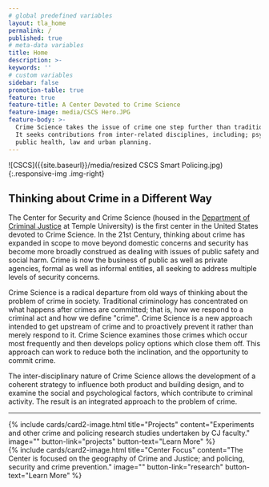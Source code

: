 ```yaml
---
# global predefined variables
layout: tla_home
permalink: /
published: true
# meta-data variables
title: Home
description: >-
keywords: ''
# custom variables
sidebar: false
promotion-table: true
feature: true
feature-title: A Center Devoted to Crime Science
feature-image: media/CSCS Hero.JPG
feature-body: >-
  Crime Science takes the issue of crime one step further than traditional criminology.
  It seeks contributions from inter-related disciplines, including; psychology, geography,
  public health, law and urban planning.
---
```

![CSCS]({{site.baseurl}}/media/resized CSCS Smart Policing.jpg){:.responsive-img .img-right}
## Thinking about Crime in a Different Way
The Center for Security and Crime Science (housed in the [Department of Criminal Justice](https://www.cla.temple.edu/criminal-justice/) at Temple University) is the first center in the United States devoted to Crime Science. In the 21st Century, thinking about crime has expanded in scope to move beyond domestic concerns and security has become more broadly construed as dealing with issues of public safety and social harm. Crime is now the business of public as well as private agencies, formal as well as informal entities, all seeking to address multiple levels of security concerns.

Crime Science is a radical departure from old ways of thinking about the problem of crime in society. Traditional criminology has concentrated on what happens after crimes are committed; that is, how we respond to a criminal act and how we define "crime". Crime Science is a new approach intended to get upstream of crime and to proactively prevent it rather than merely respond to it. Crime Science examines those crimes which occur most frequently and then develops policy options which close them off. This approach can work to reduce both the inclination, and the opportunity to commit crime.

The inter-disciplinary nature of Crime Science allows the development of a coherent strategy to influence both product and building design, and to examine the social and psychological factors, which contribute to criminal activity. The result is an integrated approach to the problem of crime.

___

<div class="row row-wide">
  <div class="col m12 l4">{% include cards/card2-image.html
    title="Projects"
    content="Experiments and other crime and policing research studies undertaken by CJ faculty."
    image=""
    button-link="projects"
    button-text="Learn More" %}
  </div>
  <div class="row row-wide">
    <div class="col m12 l4">{% include cards/card2-image.html
      title="Center Focus"
      content="The Center is focused on the geography of Crime and Justice; and policing, security and crime prevention."
      image=""
      button-link="research"
      button-text="Learn More" %}
    </div>
</div>

